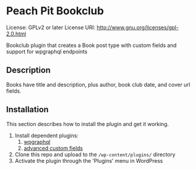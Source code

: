 # Peach Pit Bookclub

License: GPLv2 or later
License URI: http://www.gnu.org/licenses/gpl-2.0.html

Bookclub plugin that creates a Book post type with custom fields and support for wpgraphql endpoints

## Description

Books have title and description, plus author, book club date, and cover url fields. 

## Installation

This section describes how to install the plugin and get it working.

1. Install dependent plugins:
    1. [wpgraphql](https://github.com/wp-graphql/wp-graphql)
    2. [advanced custom fields](https://www.advancedcustomfields.com)
2. Clone this repo and upload to the `/wp-content/plugins/` directory
3. Activate the plugin through the 'Plugins' menu in WordPress
